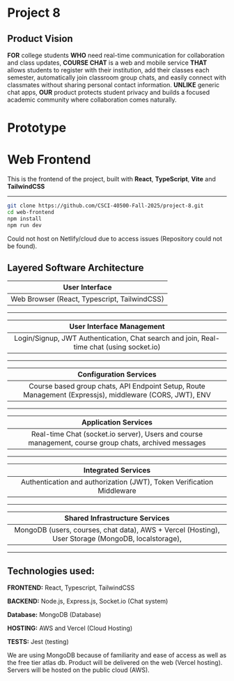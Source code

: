 # Project 8

## Product Vision

**FOR** college students **WHO** need real-time communication for collaboration and class updates, **COURSE CHAT** is a web and mobile service **THAT** allows students to register with their institution, add their classes each semester, automatically join classroom group chats, and easily connect with classmates without sharing personal contact information. **UNLIKE** generic chat apps, **OUR** product protects student privacy and builds a focused academic community where collaboration comes naturally.

# Prototype

# Web Frontend

This is the frontend of the project, built with **React**, **TypeScript**, **Vite** and **TailwindCSS**

---

```bash
git clone https://github.com/CSCI-40500-Fall-2025/project-8.git
cd web-frontend
npm install
npm run dev
```

Could not host on Netlify/cloud due to access issues (Repository could not be found).

## Layered Software Architecture

|                User Interface                |
| :------------------------------------------: |
| Web Browser (React, Typescript, TailwindCSS) |

---

|                                User Interface Management                                 |
| :--------------------------------------------------------------------------------------: |
| Login/Signup, JWT Authentication, Chat search and join, Real-time chat (using socket.io) |

---

|                                         Configuration Services                                          |
| :-----------------------------------------------------------------------------------------------------: |
| Course based group chats, API Endpoint Setup, Route Management (Expressjs), middleware (CORS, JWT), ENV |

---

|                                         Application Services                                          |
| :---------------------------------------------------------------------------------------------------: |
| Real-time Chat (socket.io server), Users and course management, course group chats, archived messages |

---

|                          Integrated Services                          |
| :-------------------------------------------------------------------: |
| Authentication and authorization (JWT), Token Verification Middleware |

---

|                                   Shared Infrastructure Services                                   |
| :------------------------------------------------------------------------------------------------: |
| MongoDB (users, courses, chat data), AWS + Vercel (Hosting), User Storage (MongoDB, localstorage), |

---

## Technologies used:

**FRONTEND:**
React, Typescript, TailwindCSS

**BACKEND:**
Node.js, Express.js, Socket.io (Chat system)

**Database:**
MongoDB (Database)

**HOSTING:**
AWS and Vercel (Cloud Hosting)

**TESTS:**
Jest (testing)

We are using MongoDB because of familiarity and ease of access as well as the free tier atlas db. Product will be delivered on the web (Vercel hosting). Servers will be hosted on the public cloud (AWS).
